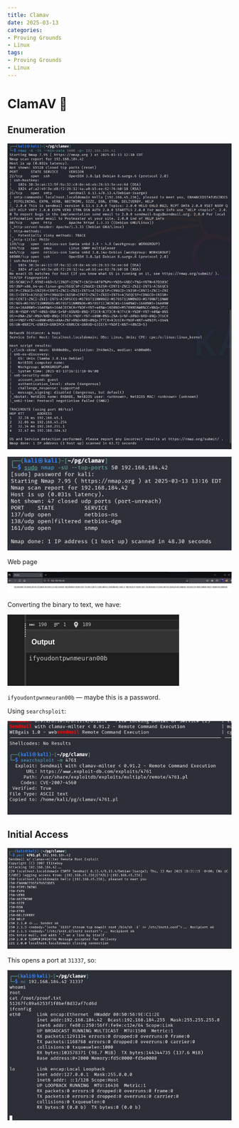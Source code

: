```yaml
---
title: Clamav
date: 2025-03-13
categories:
- Proving Grounds
- Linux
tags:
- Proving Grounds
- Linux
---
```


# ClamAV 🔹
<!-- more -->

## Enumeration

![](../assets/Pasted%20image%2020250313171625.png)

![](../assets/Pasted%20image%2020250313181829.png)

Web page

![](../assets/Pasted%20image%2020250313171912.png)

Converting the binary to text, we have:

![](../assets/Pasted%20image%2020250313172020.png)

`ifyoudontpwnmeuran00b` — maybe this is a password.

Using `searchsploit`:

![](../assets/Pasted%20image%2020250313193148.png)

## Initial Access

![](../assets/Pasted%20image%2020250313193208.png)

This opens a port at `31337`, so:

![](../assets/Pasted%20image%2020250313193401.png)
